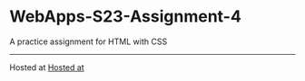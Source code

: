 # WebApps-S23-Assignment-4
A practice assignment for HTML with CSS
***
Hosted at
[Hosted at](https://44-563-web-apps-s23.github.io/44563-webapps-s23-assignment4-niharika6218/)